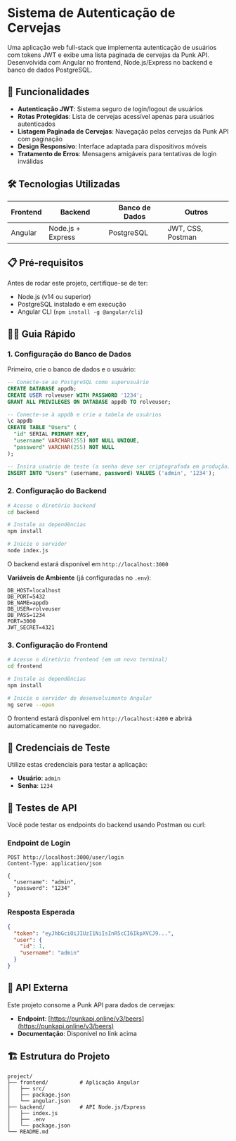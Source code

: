 # Sistema de Autenticação de Cervejas

Uma aplicação web full-stack que implementa autenticação de usuários com tokens JWT e exibe uma lista paginada de cervejas da Punk API. Desenvolvida com Angular no frontend, Node.js/Express no backend e banco de dados PostgreSQL.

## 🚀 Funcionalidades

- **Autenticação JWT**: Sistema seguro de login/logout de usuários
- **Rotas Protegidas**: Lista de cervejas acessível apenas para usuários autenticados
- **Listagem Paginada de Cervejas**: Navegação pelas cervejas da Punk API com paginação
- **Design Responsivo**: Interface adaptada para dispositivos móveis
- **Tratamento de Erros**: Mensagens amigáveis para tentativas de login inválidas

## 🛠️ Tecnologias Utilizadas

| Frontend | Backend         | Banco de Dados | Outros           |
|----------|----------------|----------------|------------------|
| Angular  | Node.js + Express | PostgreSQL     | JWT, CSS, Postman |

## 📋 Pré-requisitos

Antes de rodar este projeto, certifique-se de ter:

- Node.js (v14 ou superior)
- PostgreSQL instalado e em execução
- Angular CLI (`npm install -g @angular/cli`)

## 🏃‍♂️ Guia Rápido

### 1. Configuração do Banco de Dados

Primeiro, crie o banco de dados e o usuário:

```sql
-- Conecte-se ao PostgreSQL como superusuário
CREATE DATABASE appdb;
CREATE USER rolveuser WITH PASSWORD '1234';
GRANT ALL PRIVILEGES ON DATABASE appdb TO rolveuser;

-- Conecte-se à appdb e crie a tabela de usuários
\c appdb
CREATE TABLE "Users" (
  "id" SERIAL PRIMARY KEY,
  "username" VARCHAR(255) NOT NULL UNIQUE,
  "password" VARCHAR(255) NOT NULL
);

-- Insira usuário de teste (a senha deve ser criptografada em produção)
INSERT INTO "Users" (username, password) VALUES ('admin', '1234');
```

### 2. Configuração do Backend

```bash
# Acesse o diretório backend
cd backend

# Instale as dependências
npm install

# Inicie o servidor
node index.js
```

O backend estará disponível em `http://localhost:3000`

**Variáveis de Ambiente** (já configuradas no `.env`):
```env
DB_HOST=localhost
DB_PORT=5432
DB_NAME=appdb
DB_USER=rolveuser
DB_PASS=1234
PORT=3000
JWT_SECRET=4321
```

### 3. Configuração do Frontend

```bash
# Acesse o diretório frontend (em um novo terminal)
cd frontend

# Instale as dependências
npm install

# Inicie o servidor de desenvolvimento Angular
ng serve --open
```

O frontend estará disponível em `http://localhost:4200` e abrirá automaticamente no navegador.

## 🔐 Credenciais de Teste

Utilize estas credenciais para testar a aplicação:

- **Usuário**: `admin`
- **Senha**: `1234`

## 🧪 Testes de API

Você pode testar os endpoints do backend usando Postman ou curl:

### Endpoint de Login
```http
POST http://localhost:3000/user/login
Content-Type: application/json

{
  "username": "admin",
  "password": "1234"
}
```

### Resposta Esperada
```json
{
  "token": "eyJhbGciOiJIUzI1NiIsInR5cCI6IkpXVCJ9...",
  "user": {
    "id": 1,
    "username": "admin"
  }
}
```

## 📡 API Externa

Este projeto consome a Punk API para dados de cervejas:
- **Endpoint**: [https://punkapi.online/v3/beers](https://punkapi.online/v3/beers)
- **Documentação**: Disponível no link acima

## 🏗️ Estrutura do Projeto

```
project/
├── frontend/          # Aplicação Angular
│   ├── src/
│   ├── package.json
│   └── angular.json
├── backend/           # API Node.js/Express
│   ├── index.js
│   ├── .env
│   └── package.json
└── README.md
```


